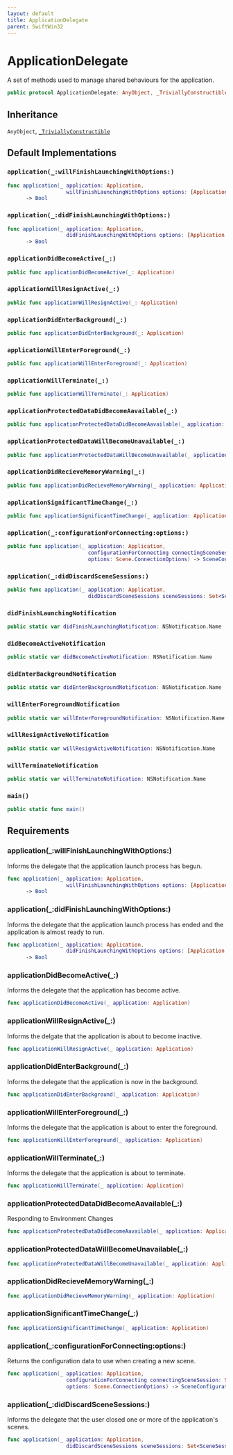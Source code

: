 ```yaml
---
layout: default
title: ApplicationDelegate
parent: SwiftWin32
---
```

# ApplicationDelegate

A set of methods used to manage shared behaviours for the application.

``` swift
public protocol ApplicationDelegate: AnyObject, _TriviallyConstructible 
```

## Inheritance

`AnyObject`, [`_TriviallyConstructible`](https://compnerd.github.io/swift-win32/SwiftWin32/_TriviallyConstructible)

## Default Implementations

### `application(_:willFinishLaunchingWithOptions:)`

``` swift
func application(_ application: Application,
                   willFinishLaunchingWithOptions options: [Application.LaunchOptionsKey:Any]?)
      -> Bool 
```

### `application(_:didFinishLaunchingWithOptions:)`

``` swift
func application(_ application: Application,
                   didFinishLaunchingWithOptions options: [Application.LaunchOptionsKey:Any]?)
      -> Bool 
```

### `applicationDidBecomeActive(_:)`

``` swift
public func applicationDidBecomeActive(_: Application) 
```

### `applicationWillResignActive(_:)`

``` swift
public func applicationWillResignActive(_: Application) 
```

### `applicationDidEnterBackground(_:)`

``` swift
public func applicationDidEnterBackground(_: Application) 
```

### `applicationWillEnterForeground(_:)`

``` swift
public func applicationWillEnterForeground(_: Application) 
```

### `applicationWillTerminate(_:)`

``` swift
public func applicationWillTerminate(_: Application) 
```

### `applicationProtectedDataDidBecomeAavailable(_:)`

``` swift
public func applicationProtectedDataDidBecomeAavailable(_ application: Application) 
```

### `applicationProtectedDataWillBecomeUnavailable(_:)`

``` swift
public func applicationProtectedDataWillBecomeUnavailable(_ application: Application) 
```

### `applicationDidRecieveMemoryWarning(_:)`

``` swift
public func applicationDidRecieveMemoryWarning(_ application: Application) 
```

### `applicationSignificantTimeChange(_:)`

``` swift
public func applicationSignificantTimeChange(_ application: Application) 
```

### `application(_:configurationForConnecting:options:)`

``` swift
public func application(_ application: Application,
                          configurationForConnecting connectingSceneSession: SceneSession,
                          options: Scene.ConnectionOptions) -> SceneConfiguration 
```

### `application(_:didDiscardSceneSessions:)`

``` swift
public func application(_ application: Application,
                          didDiscardSceneSessions sceneSessions: Set<SceneSession>) 
```

### `didFinishLaunchingNotification`

``` swift
public static var didFinishLaunchingNotification: NSNotification.Name 
```

### `didBecomeActiveNotification`

``` swift
public static var didBecomeActiveNotification: NSNotification.Name 
```

### `didEnterBackgroundNotification`

``` swift
public static var didEnterBackgroundNotification: NSNotification.Name 
```

### `willEnterForegroundNotification`

``` swift
public static var willEnterForegroundNotification: NSNotification.Name 
```

### `willResignActiveNotification`

``` swift
public static var willResignActiveNotification: NSNotification.Name 
```

### `willTerminateNotification`

``` swift
public static var willTerminateNotification: NSNotification.Name 
```

### `main()`

``` swift
public static func main() 
```

## Requirements

### application(\_:​willFinishLaunchingWithOptions:​)

Informs the delegate that the application launch process has begun.

``` swift
func application(_ application: Application,
                   willFinishLaunchingWithOptions options: [Application.LaunchOptionsKey:Any]?)
      -> Bool
```

### application(\_:​didFinishLaunchingWithOptions:​)

Informs the delegate that the application launch process has ended and
the application is almost ready to run.

``` swift
func application(_ application: Application,
                   didFinishLaunchingWithOptions options: [Application.LaunchOptionsKey:Any]?)
      -> Bool
```

### applicationDidBecomeActive(\_:​)

Informs the delegate that the application has become active.

``` swift
func applicationDidBecomeActive(_ application: Application)
```

### applicationWillResignActive(\_:​)

Informs the delgate that the application is about to become inactive.

``` swift
func applicationWillResignActive(_ application: Application)
```

### applicationDidEnterBackground(\_:​)

Informs the delegate that the application is now in the background.

``` swift
func applicationDidEnterBackground(_ application: Application)
```

### applicationWillEnterForeground(\_:​)

Informs the delegate that the application is about to enter the foreground.

``` swift
func applicationWillEnterForeground(_ application: Application)
```

### applicationWillTerminate(\_:​)

Informs the delegate that the application is about to terminate.

``` swift
func applicationWillTerminate(_ application: Application)
```

### applicationProtectedDataDidBecomeAavailable(\_:​)

Responding to Environment Changes

``` swift
func applicationProtectedDataDidBecomeAavailable(_ application: Application)
```

### applicationProtectedDataWillBecomeUnavailable(\_:​)

``` swift
func applicationProtectedDataWillBecomeUnavailable(_ application: Application)
```

### applicationDidRecieveMemoryWarning(\_:​)

``` swift
func applicationDidRecieveMemoryWarning(_ application: Application)
```

### applicationSignificantTimeChange(\_:​)

``` swift
func applicationSignificantTimeChange(_ application: Application)
```

### application(\_:​configurationForConnecting:​options:​)

Returns the configuration data to use when creating a new scene.

``` swift
func application(_ application: Application,
                   configurationForConnecting connectingSceneSession: SceneSession,
                   options: Scene.ConnectionOptions) -> SceneConfiguration
```

### application(\_:​didDiscardSceneSessions:​)

Informs the delegate that the user closed one or more of the application's
scenes.

``` swift
func application(_ application: Application,
                   didDiscardSceneSessions sceneSessions: Set<SceneSession>)
```
